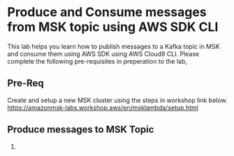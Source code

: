 # Produce and Consume messages from MSK topic using AWS SDK CLI
This lab helps you learn how to publish messages to a Kafka topic in MSK and consume them using AWS SDK using AWS Cloud9 CLI. Please complete the following pre-requisites in preperation to the lab,

## Pre-Req
Create and setup a new MSK cluster using the steps in workshop link below. 
https://amazonmsk-labs.workshop.aws/en/msklambda/setup.html

## Produce messages to MSK Topic
1. 
